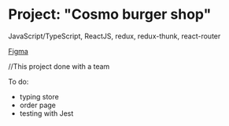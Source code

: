 <h1>Project: "Cosmo burger shop"</h1>
<p>JavaScript/TypeScript, ReactJS, redux, redux-thunk, react-router</p>
<p><a href="https://www.figma.com/file/zFGN2O5xktHl9VmoOieq5E/React-_-%D0%9F%D1%80%D0%BE%D0%B5%D0%BA%D1%82%D0%BD%D1%8B%D0%B5-%D0%B7%D0%B0%D0%B4%D0%B0%D1%87%D0%B8_external_link?node-id=0%3A1&t=WHHqdg3RvRg8A08k-0">Figma</a></p>
<quote>//This project done with a team</quote>
<p>
To do:
<ul>
<li>typing store</li>
<li>order page</li>
<li>testing with Jest</li>
</ul>
</p>
